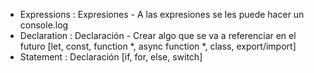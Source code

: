 - Expressions : Expresiones - A las expresiones se les puede hacer un console.log
- Declaration : Declaración - Crear algo que se va a referenciar en el futuro [let, const, function *, async function *, class, export/import]
- Statement   : Declaración [if, for, else, switch]
